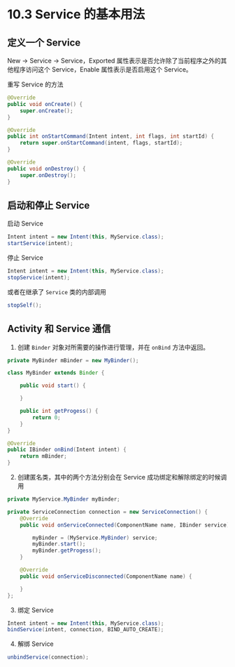 # 10.3 Service 的基本用法
## 定义一个 Service
 New -> Service -> Service，Exported 属性表示是否允许除了当前程序之外的其他程序访问这个 Service，Enable 属性表示是否启用这个 Service。

 重写 Service 的方法
``` java
@Override
public void onCreate() {
    super.onCreate();
}

@Override
public int onStartCommand(Intent intent, int flags, int startId) {
    return super.onStartCommand(intent, flags, startId);
}

@Override
public void onDestroy() {
    super.onDestroy();
}
```

## 启动和停止 Service
启动 Service
``` java
Intent intent = new Intent(this, MyService.class);
startService(intent);
```

停止 Service
``` java
Intent intent = new Intent(this, MyService.class);
stopService(intent);
```

或者在继承了 `Service` 类的内部调用
``` java
stopSelf();
```

## Activity 和 Service 通信

1. 创建 `Binder` 对象对所需要的操作进行管理，并在 `onBind` 方法中返回。
``` java
private MyBinder mBinder = new MyBinder();

class MyBinder extends Binder {

    public void start() {

    }

    public int getProgess() {
        return 0;
    }
}

@Override
public IBinder onBind(Intent intent) {
    return mBinder;
}
```

2. 创建匿名类，其中的两个方法分别会在 Service 成功绑定和解除绑定的时候调用
``` java
private MyService.MyBinder myBinder;

private ServiceConnection connection = new ServiceConnection() {
    @Override
    public void onServiceConnected(ComponentName name, IBinder service) {

        myBinder = (MyService.MyBinder) service;
        myBinder.start();
        myBinder.getProgess();
    }

    @Override
    public void onServiceDisconnected(ComponentName name) {

    }
};
```

3. 绑定 Service
``` java
Intent intent = new Intent(this, MyService.class);
bindService(intent, connection, BIND_AUTO_CREATE);
```

4. 解绑 Service
``` java
unbindService(connection);
```